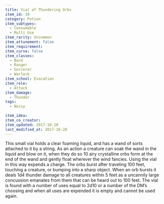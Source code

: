 ```yaml
---
title: Vial of Thundering Orbs
item_id: 39
category: Potion
item_subtypes:
  - Consumable
  - Multi Use
item_rarity: Uncommon
item_attunement: false
item_requirement:
item_curse: false
item_classes:
  - Bard
  - Ranger
  - Sorcerer
  - Warlock
item_school: Evocation
item_role:
  - Attack
item_damage:
  - Thunder
tags:
  - Noisy
  
item_idea:
item_co_creator:
item_updated: 2017-10-20
last_modified_at: 2017-10-20
---
```


This small vial holds a clear foaming liquid, and has a wand of sorts attached to it by a string. As an action a creature can soak the wand in the liquid and blow on it, when they do so 10 airy crystalline orbs form at the end of the wand and gently float wherever the wind fancies. Using the vial in this way expends a charge.
The orbs burst after traveling 100 feet, touching a creature, or bumping into a sharp object. When an orb bursts it deals 1d4 thunder damage to all creatures within 5 feet as a uncannily large concussion emanates from them that can be heard out to 100 feet.
The vial is found with a number of uses equal to 2d10 or a number of the DM’s choosing and when all uses are expended it is empty and cannot be used again.

